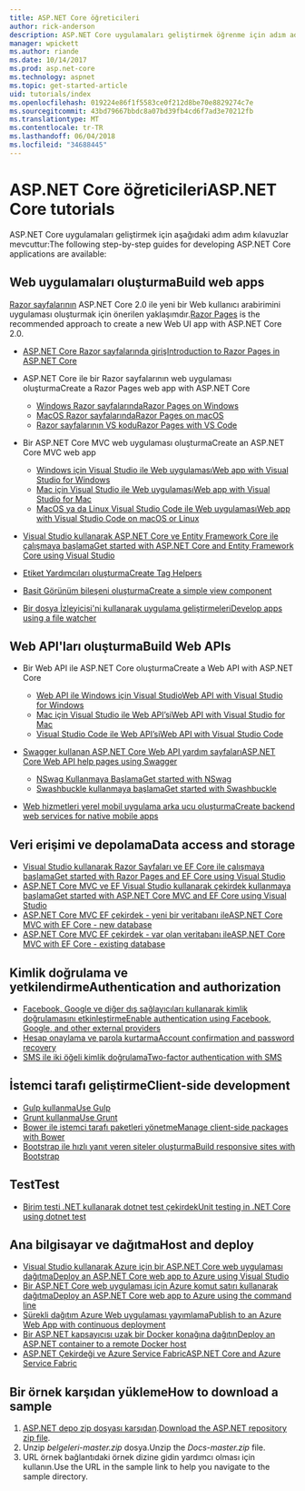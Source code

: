 ```yaml
---
title: ASP.NET Core öğreticileri
author: rick-anderson
description: ASP.NET Core uygulamaları geliştirmek öğrenme için adım adım kılavuzlar listesi.
manager: wpickett
ms.author: riande
ms.date: 10/14/2017
ms.prod: asp.net-core
ms.technology: aspnet
ms.topic: get-started-article
uid: tutorials/index
ms.openlocfilehash: 019224e86f1f5583ce0f212d8be70e8829274c7e
ms.sourcegitcommit: 43bd79667bbdc8a07bd39fb4cd6f7ad3e70212fb
ms.translationtype: MT
ms.contentlocale: tr-TR
ms.lasthandoff: 06/04/2018
ms.locfileid: "34688445"
---
```

# <a name="aspnet-core-tutorials"></a><span data-ttu-id="b970f-103">ASP.NET Core öğreticileri</span><span class="sxs-lookup"><span data-stu-id="b970f-103">ASP.NET Core tutorials</span></span>

<span data-ttu-id="b970f-104">ASP.NET Core uygulamaları geliştirmek için aşağıdaki adım adım kılavuzlar mevcuttur:</span><span class="sxs-lookup"><span data-stu-id="b970f-104">The following step-by-step guides for developing ASP.NET Core applications are available:</span></span>

## <a name="build-web-apps"></a><span data-ttu-id="b970f-105">Web uygulamaları oluşturma</span><span class="sxs-lookup"><span data-stu-id="b970f-105">Build web apps</span></span>

<span data-ttu-id="b970f-106">[Razor sayfalarının](xref:mvc/razor-pages/index) ASP.NET Core 2.0 ile yeni bir Web kullanıcı arabirimini uygulaması oluşturmak için önerilen yaklaşımdır.</span><span class="sxs-lookup"><span data-stu-id="b970f-106">[Razor Pages](xref:mvc/razor-pages/index) is the recommended approach to create a new Web UI app with ASP.NET Core 2.0.</span></span>

* [<span data-ttu-id="b970f-107">ASP.NET Core Razor sayfalarında giriş</span><span class="sxs-lookup"><span data-stu-id="b970f-107">Introduction to Razor Pages in ASP.NET Core</span></span>](xref:mvc/razor-pages/index)
* <span data-ttu-id="b970f-108">ASP.NET Core ile bir Razor sayfalarının web uygulaması oluşturma</span><span class="sxs-lookup"><span data-stu-id="b970f-108">Create a Razor Pages web app with ASP.NET Core</span></span>

   * [<span data-ttu-id="b970f-109">Windows Razor sayfalarında</span><span class="sxs-lookup"><span data-stu-id="b970f-109">Razor Pages on Windows</span></span>](xref:tutorials/razor-pages/index)
   * [<span data-ttu-id="b970f-110">MacOS Razor sayfalarında</span><span class="sxs-lookup"><span data-stu-id="b970f-110">Razor Pages on macOS</span></span>](xref:tutorials/razor-pages-mac/index)
   * [<span data-ttu-id="b970f-111">Razor sayfalarının VS kodu</span><span class="sxs-lookup"><span data-stu-id="b970f-111">Razor Pages with VS Code</span></span>](xref:tutorials/razor-pages-vsc/index)  

* <span data-ttu-id="b970f-112">Bir ASP.NET Core MVC web uygulaması oluşturma</span><span class="sxs-lookup"><span data-stu-id="b970f-112">Create an ASP.NET Core MVC web app</span></span>

   * [<span data-ttu-id="b970f-113">Windows için Visual Studio ile Web uygulaması</span><span class="sxs-lookup"><span data-stu-id="b970f-113">Web app with Visual Studio for Windows</span></span>](xref:tutorials/first-mvc-app/index)
   * [<span data-ttu-id="b970f-114">Mac için Visual Studio ile Web uygulaması</span><span class="sxs-lookup"><span data-stu-id="b970f-114">Web app with Visual Studio for Mac</span></span>](xref:tutorials/first-mvc-app-mac/index)
   * [<span data-ttu-id="b970f-115">MacOS ya da Linux Visual Studio Code ile Web uygulaması</span><span class="sxs-lookup"><span data-stu-id="b970f-115">Web app with Visual Studio Code on macOS or Linux</span></span>](xref:tutorials/first-mvc-app-xplat/index)

* [<span data-ttu-id="b970f-116">Visual Studio kullanarak ASP.NET Core ve Entity Framework Core ile çalışmaya başlama</span><span class="sxs-lookup"><span data-stu-id="b970f-116">Get started with ASP.NET Core and Entity Framework Core using Visual Studio</span></span>](xref:data/ef-mvc/index)
* [<span data-ttu-id="b970f-117">Etiket Yardımcıları oluşturma</span><span class="sxs-lookup"><span data-stu-id="b970f-117">Create Tag Helpers</span></span>](xref:mvc/views/tag-helpers/authoring)
* [<span data-ttu-id="b970f-118">Basit Görünüm bileşeni oluşturma</span><span class="sxs-lookup"><span data-stu-id="b970f-118">Create a simple view component</span></span>](xref:mvc/views/view-components#walkthrough-creating-a-simple-view-component)
* [<span data-ttu-id="b970f-119">Bir dosya İzleyicisi'ni kullanarak uygulama geliştirmeleri</span><span class="sxs-lookup"><span data-stu-id="b970f-119">Develop apps using a file watcher</span></span>](xref:tutorials/dotnet-watch)

## <a name="build-web-apis"></a><span data-ttu-id="b970f-120">Web API'ları oluşturma</span><span class="sxs-lookup"><span data-stu-id="b970f-120">Build Web APIs</span></span>
* <span data-ttu-id="b970f-121">Bir Web API ile ASP.NET Core oluşturma</span><span class="sxs-lookup"><span data-stu-id="b970f-121">Create a Web API with ASP.NET Core</span></span>

  * [<span data-ttu-id="b970f-122">Web API ile Windows için Visual Studio</span><span class="sxs-lookup"><span data-stu-id="b970f-122">Web API with Visual Studio for Windows</span></span>](xref:tutorials/first-web-api)
  * [<span data-ttu-id="b970f-123">Mac için Visual Studio ile Web API’si</span><span class="sxs-lookup"><span data-stu-id="b970f-123">Web API with Visual Studio for Mac</span></span>](xref:tutorials/first-web-api-mac)
  * [<span data-ttu-id="b970f-124">Visual Studio Code ile Web API’si</span><span class="sxs-lookup"><span data-stu-id="b970f-124">Web API with Visual Studio Code</span></span>](xref:tutorials/web-api-vsc)

* [<span data-ttu-id="b970f-125">Swagger kullanan ASP.NET Core Web API yardım sayfaları</span><span class="sxs-lookup"><span data-stu-id="b970f-125">ASP.NET Core Web API help pages using Swagger</span></span>](xref:tutorials/web-api-help-pages-using-swagger)
  * [<span data-ttu-id="b970f-126">NSwag Kullanmaya Başlama</span><span class="sxs-lookup"><span data-stu-id="b970f-126">Get started with NSwag</span></span>](xref:tutorials/get-started-with-nswag)
  * [<span data-ttu-id="b970f-127">Swashbuckle kullanmaya başlama</span><span class="sxs-lookup"><span data-stu-id="b970f-127">Get started with Swashbuckle</span></span>](xref:tutorials/get-started-with-swashbuckle)

* [<span data-ttu-id="b970f-128">Web hizmetleri yerel mobil uygulama arka ucu oluşturma</span><span class="sxs-lookup"><span data-stu-id="b970f-128">Create backend web services for native mobile apps</span></span>](xref:mobile/native-mobile-backend)

## <a name="data-access-and-storage"></a><span data-ttu-id="b970f-129">Veri erişimi ve depolama</span><span class="sxs-lookup"><span data-stu-id="b970f-129">Data access and storage</span></span>
* [<span data-ttu-id="b970f-130">Visual Studio kullanarak Razor Sayfaları ve EF Core ile çalışmaya başlama</span><span class="sxs-lookup"><span data-stu-id="b970f-130">Get started with Razor Pages and EF Core using Visual Studio</span></span>](xref:data/ef-rp/intro)
* [<span data-ttu-id="b970f-131">ASP.NET Core MVC ve EF Visual Studio kullanarak çekirdek kullanmaya başlama</span><span class="sxs-lookup"><span data-stu-id="b970f-131">Get started with ASP.NET Core MVC and EF Core using Visual Studio</span></span>](xref:data/ef-mvc/index)
* [<span data-ttu-id="b970f-132">ASP.NET Core MVC EF çekirdek - yeni bir veritabanı ile</span><span class="sxs-lookup"><span data-stu-id="b970f-132">ASP.NET Core MVC with EF Core - new database</span></span>](/ef/core/get-started/aspnetcore/new-db)
* [<span data-ttu-id="b970f-133">ASP.NET Core MVC EF çekirdek - var olan veritabanı ile</span><span class="sxs-lookup"><span data-stu-id="b970f-133">ASP.NET Core MVC with EF Core - existing database</span></span>](/ef/core/get-started/aspnetcore/existing-db)

## <a name="authentication-and-authorization"></a><span data-ttu-id="b970f-134">Kimlik doğrulama ve yetkilendirme</span><span class="sxs-lookup"><span data-stu-id="b970f-134">Authentication and authorization</span></span>
* [<span data-ttu-id="b970f-135">Facebook, Google ve diğer dış sağlayıcıları kullanarak kimlik doğrulamasını etkinleştirme</span><span class="sxs-lookup"><span data-stu-id="b970f-135">Enable authentication using Facebook, Google, and other external providers</span></span>](xref:security/authentication/social/index)
* [<span data-ttu-id="b970f-136">Hesap onaylama ve parola kurtarma</span><span class="sxs-lookup"><span data-stu-id="b970f-136">Account confirmation and password recovery</span></span>](xref:security/authentication/accconfirm)
* [<span data-ttu-id="b970f-137">SMS ile iki öğeli kimlik doğrulama</span><span class="sxs-lookup"><span data-stu-id="b970f-137">Two-factor authentication with SMS</span></span>](xref:security/authentication/2fa)

## <a name="client-side-development"></a><span data-ttu-id="b970f-138">İstemci tarafı geliştirme</span><span class="sxs-lookup"><span data-stu-id="b970f-138">Client-side development</span></span>
* [<span data-ttu-id="b970f-139">Gulp kullanma</span><span class="sxs-lookup"><span data-stu-id="b970f-139">Use Gulp</span></span>](xref:client-side/using-gulp)
* [<span data-ttu-id="b970f-140">Grunt kullanma</span><span class="sxs-lookup"><span data-stu-id="b970f-140">Use Grunt</span></span>](xref:client-side/using-grunt)
* [<span data-ttu-id="b970f-141">Bower ile istemci tarafı paketleri yönetme</span><span class="sxs-lookup"><span data-stu-id="b970f-141">Manage client-side packages with Bower</span></span>](xref:client-side/bower)
* [<span data-ttu-id="b970f-142">Bootstrap ile hızlı yanıt veren siteler oluşturma</span><span class="sxs-lookup"><span data-stu-id="b970f-142">Build responsive sites with Bootstrap</span></span>](xref:client-side/bootstrap)

## <a name="test"></a><span data-ttu-id="b970f-143">Test</span><span class="sxs-lookup"><span data-stu-id="b970f-143">Test</span></span>
* [<span data-ttu-id="b970f-144">Birim testi .NET kullanarak dotnet test çekirdek</span><span class="sxs-lookup"><span data-stu-id="b970f-144">Unit testing in .NET Core using dotnet test</span></span>](/dotnet/articles/core/testing/unit-testing-with-dotnet-test)

## <a name="host-and-deploy"></a><span data-ttu-id="b970f-145">Ana bilgisayar ve dağıtma</span><span class="sxs-lookup"><span data-stu-id="b970f-145">Host and deploy</span></span>
* [<span data-ttu-id="b970f-146">Visual Studio kullanarak Azure için bir ASP.NET Core web uygulaması dağıtma</span><span class="sxs-lookup"><span data-stu-id="b970f-146">Deploy an ASP.NET Core web app to Azure using Visual Studio</span></span>](xref:tutorials/publish-to-azure-webapp-using-vs)
* [<span data-ttu-id="b970f-147">Bir ASP.NET Core web uygulaması için Azure komut satırı kullanarak dağıtma</span><span class="sxs-lookup"><span data-stu-id="b970f-147">Deploy an ASP.NET Core web app to Azure using the command line</span></span>](xref:tutorials/publish-to-azure-webapp-using-cli)
* [<span data-ttu-id="b970f-148">Sürekli dağıtım Azure Web uygulaması yayımlama</span><span class="sxs-lookup"><span data-stu-id="b970f-148">Publish to an Azure Web App with continuous deployment</span></span>](xref:host-and-deploy/azure-apps/azure-continuous-deployment)
* [<span data-ttu-id="b970f-149">Bir ASP.NET kapsayıcısı uzak bir Docker konağına dağıtın</span><span class="sxs-lookup"><span data-stu-id="b970f-149">Deploy an ASP.NET container to a remote Docker host</span></span>](/azure/vs-azure-tools-docker-hosting-web-apps-in-docker)
* [<span data-ttu-id="b970f-150">ASP.NET Çekirdeği ve Azure Service Fabric</span><span class="sxs-lookup"><span data-stu-id="b970f-150">ASP.NET Core and Azure Service Fabric</span></span>](/azure/service-fabric/service-fabric-add-a-web-frontend)

<a name="download"></a> 
## <a name="how-to-download-a-sample"></a><span data-ttu-id="b970f-151">Bir örnek karşıdan yükleme</span><span class="sxs-lookup"><span data-stu-id="b970f-151">How to download a sample</span></span>
1. <span data-ttu-id="b970f-152">[ASP.NET depo zip dosyası karşıdan](https://codeload.github.com/aspnet/Docs/zip/master).</span><span class="sxs-lookup"><span data-stu-id="b970f-152">[Download the ASP.NET repository zip file](https://codeload.github.com/aspnet/Docs/zip/master).</span></span>
1. <span data-ttu-id="b970f-153">Unzip *belgeleri-master.zip* dosya.</span><span class="sxs-lookup"><span data-stu-id="b970f-153">Unzip the *Docs-master.zip* file.</span></span>
1. <span data-ttu-id="b970f-154">URL örnek bağlantıdaki örnek dizine gidin yardımcı olması için kullanın.</span><span class="sxs-lookup"><span data-stu-id="b970f-154">Use the URL in the sample link to help you navigate to the sample directory.</span></span> 
